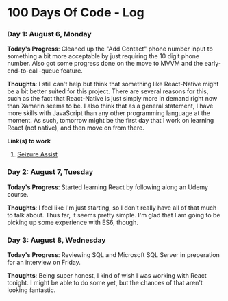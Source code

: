 # 100 Days Of Code - Log

### Day 1: August 6, Monday

**Today's Progress**: Cleaned up the "Add Contact" phone number input to something a bit more acceptable by just requiring the 10 digit phone number. Also got some progress done on the move to MVVM and the early-end-to-call-queue feature. 

**Thoughts**: I still can't help but think that something like React-Native might be a bit better suited for this project. There are several reasons for this, such as the fact that React-Native is just simply more in demand right now than Xamarin seems to be. I also think that as a general statement, I have more skills with JavaScript than any other programming language at the moment. As such, tomorrow might be the first day that I work on learning React (not native), and then move on from there. 

**Link(s) to work**
1. [Seizure Assist](https://github.com/Raveshaww/SeizureAssist)

### Day 2: August 7, Tuesday

**Today's Progress**: Started learning React by following along an Udemy course.

**Thoughts**: I feel like I'm just starting, so I don't really have all of that much to talk about. Thus far, it seems pretty simple. I'm glad that I am going to be picking up some experience with ES6, though.


### Day 3: August 8, Wednesday

**Today's Progress**: Reviewing SQL and Microsoft SQL Server in preperation for an interview on Friday. 

**Thoughts**: Being super honest, I kind of wish I was working with React tonight. I might be able to do some yet, but the chances of that aren't looking fantastic.
